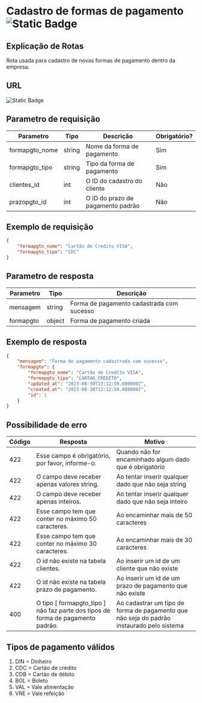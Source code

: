 # Cadastro de formas de pagamento ![Static Badge](https://img.shields.io/badge/Rota_autenticada-49CC90)

## Explicação de Rotas

Rota usada para cadastro de novas formas de pagamento dentro da empresa.

## URL

![Static Badge](https://img.shields.io/badge/POST-%2Fapi%2Fv1%2Fformapgto%2Fcadastro-%2349CC90)

## Parametro de requisição

| Parametro         | Tipo   | Descrição                                         | Obrigatório? |
|-------------------|--------|---------------------------------------------------|--------------|
| formapgto_nome    | string | Nome da forma de pagamento                        | Sim          |
| formapgto_tipo    | string | Tipo da forma de pagamento                        | Sim          |
| clientes_id       | int    | O ID do cadastro do cliente                       | Não          |
| prazopgto_id      | int    | O ID do prazo de pagamento padrão                 | Não          |

## Exemplo de requisição

```json
{
    "formapgto_nome": "Cartão de Credito VISA",
    "formapgto_tipo": "CDC"
}
```

## Parametro de resposta

| Parametro | Tipo   | Descrição                                 |
|-----------|--------|-------------------------------------------|
| mensagem  | string | Forma de pagamento cadastrada com sucesso |
| formapgto | object | Forma de pagamento criada                 |

## Exemplo de resposta

```json
{
    "mensagem": "Forma de pagamento cadastrada com sucesso",
    "formapgto": {
        "formapgto_nome": "Cartão de Credito VISA",
        "formapgto_tipo": "CARTAO_CREDITO",
        "updated_at": "2023-08-30T13:12:59.000000Z",
        "created_at": "2023-08-30T13:12:59.000000Z",
        "id": 1
    }
}
```

## Possibilidade de erro

| Código | Resposta                                                                          | Motivo                                                                                    |
|--------|-----------------------------------------------------------------------------------|-------------------------------------------------------------------------------------------|
| 422    | Esse campo é obrigatório, por favor, informe-o.                                   | Quando não for encaminhado algum dado que é obrigatório                                   |
| 422    | O campo deve receber apenas valores string.                                       | Ao tentar inserir qualquer dado que não seja string                                       |
| 422    | O campo deve receber apenas inteiros.                                             | Ao tentar inserir qualquer dado que não seja inteiro                                      |
| 422    | Esse campo tem que conter no máximo 50 caracteres.                                | Ao encaminhar mais de 50 caracteres                                                       |
| 422    | Esse campo tem que conter no máximo 30 caracteres.                                | Ao encaminhar mais de 30 caracteres                                                       |
| 422    | O id não existe na tabela clientes.                                               | Ao inserir um id de um cliente que não existe                                             |
| 422    | O id não existe na tabela prazo de pagamento.                                     | Ao inserir um id de um prazo de pagamento que não existe                                  |
| 400    | O tipo \[ formapgto_tipo \] não faz parte dos tipos de forma de pagamento padrão. | Ao cadastrar um tipo de forma de pagamento que não seja do padrão instaurado pelo sistema |


## Tipos de pagamento válidos

1. DIN = Dinheiro
2. CDC = Cartão de crédito
3. CDB = Cartão de débito
4. BOL = Boleto
5. VAL = Vale alimentação
6. VRE = Vale refeição
